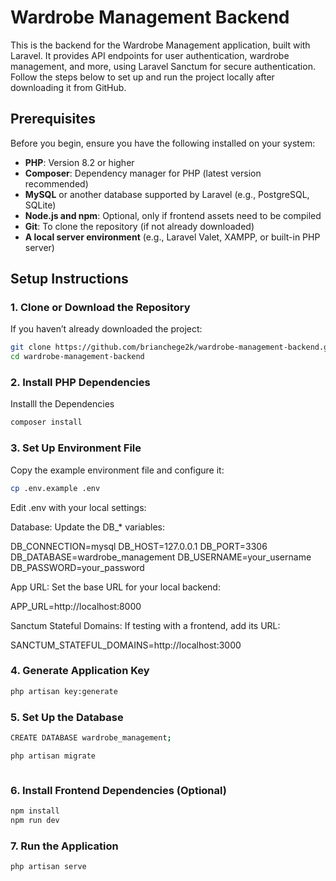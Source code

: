 # Wardrobe Management Backend

This is the backend for the Wardrobe Management application, built with Laravel. It provides API endpoints for user authentication, wardrobe management, and more, using Laravel Sanctum for secure authentication. Follow the steps below to set up and run the project locally after downloading it from GitHub.

## Prerequisites

Before you begin, ensure you have the following installed on your system:

- **PHP**: Version 8.2 or higher  
- **Composer**: Dependency manager for PHP (latest version recommended)  
- **MySQL** or another database supported by Laravel (e.g., PostgreSQL, SQLite)  
- **Node.js and npm**: Optional, only if frontend assets need to be compiled  
- **Git**: To clone the repository (if not already downloaded)  
- **A local server environment** (e.g., Laravel Valet, XAMPP, or built-in PHP server)  

## Setup Instructions

### 1. Clone or Download the Repository

If you haven’t already downloaded the project:

```bash
git clone https://github.com/brianchege2k/wardrobe-management-backend.git
cd wardrobe-management-backend
```
### 2. Install PHP Dependencies
Installl the Dependencies
```bash
composer install
```
### 3. Set Up Environment File
Copy the example environment file and configure it:

```bash
cp .env.example .env

```
Edit .env with your local settings:


Database: Update the DB_* variables:


DB_CONNECTION=mysql
DB_HOST=127.0.0.1
DB_PORT=3306
DB_DATABASE=wardrobe_management
DB_USERNAME=your_username
DB_PASSWORD=your_password


App URL: Set the base URL for your local backend:

APP_URL=http://localhost:8000


Sanctum Stateful Domains: If testing with a frontend, add its URL:

SANCTUM_STATEFUL_DOMAINS=http://localhost:3000


### 4. Generate Application Key
```bash
php artisan key:generate
```

### 5. Set Up the Database
```bash
CREATE DATABASE wardrobe_management;

php artisan migrate



```

### 6. Install Frontend Dependencies (Optional)
```bash
npm install
npm run dev

```

### 7. Run the Application
```bash
php artisan serve

